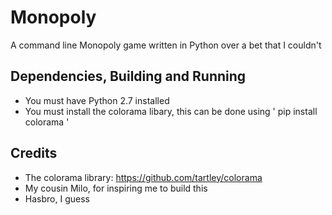 # Monopoly
A command line Monopoly game written in Python over a bet that I couldn't
## Dependencies, Building and Running
* You must have Python 2.7 installed 
* You must install the colorama libary, this can be done using ' pip install colorama '
## Credits
* The colorama library: https://github.com/tartley/colorama
* My cousin Milo, for inspiring me to build this
* Hasbro, I guess

